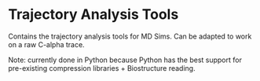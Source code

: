 Trajectory Analysis Tools
=========================

Contains the trajectory analysis tools for MD Sims. Can be adapted to work
on a raw C-alpha trace.

Note: currently done in Python because Python has the best support for
pre-existing compression libraries + Biostructure reading.
